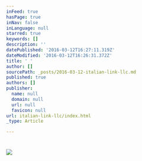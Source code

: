 ```yaml
---
inFeed: true
hasPage: true
inNav: false
inLanguage: null
starred: true
keywords: []
description: ''
datePublished: '2016-03-12T16:27:11.319Z'
dateModified: '2016-03-12T16:26:31.372Z'
title: ' '
author: []
sourcePath: _posts/2016-03-12-italian-link-llc.md
published: true
authors: []
publisher:
  name: null
  domain: null
  url: null
  favicon: null
url: italian-link-llc/index.html
_type: Article

---
```

# ![](https://the-grid-user-content.s3-us-west-2.amazonaws.com/28790778-ef10-4a6a-9b7b-d963d657d144.png)